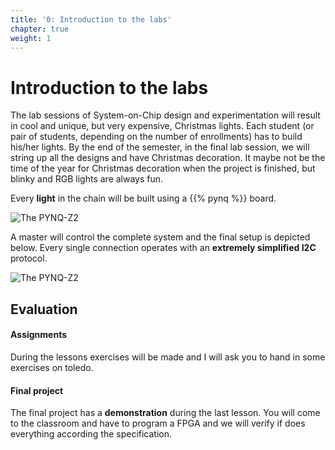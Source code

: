 ```yaml
---
title: '0: Introduction to the labs'
chapter: true
weight: 1
---
```


# Introduction to the labs

The lab sessions of System-on-Chip design and experimentation will result in cool and unique, but very expensive, Christmas lights. Each student (or pair of students, depending on the number of enrollments) has to build his/her lights. By the end of the semester, in the final lab session, we will string up all the designs and have Christmas decoration. It maybe not be the time of the year for Christmas decoration when the project is finished, but blinky and RGB lights are always fun.

Every **light** in the chain will be built using a {{% pynq %}} board.

![The PYNQ-Z2](/img/ch0/pynq_z2.jpg)

A master will control the complete system and the final setup is depicted below. Every single connection operates with an **extremely simplified I2C** protocol.

![The PYNQ-Z2](/img/ch0/setup.jpg)

## Evaluation

#### Assignments

During the lessons exercises will be made and I will ask you to hand in some exercises on toledo.

#### Final project

The final project has a **demonstration** during the last lesson. You will come to the classroom and have to program a FPGA and we will verify if does everything according the specification. 